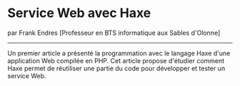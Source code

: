 # Service Web avec Haxe
par Frank Endres [Professeur en BTS informatique aux Sables d'Olonne]

---

Un premier article a présenté la programmation avec le langage Haxe d'une application Web compilée en PHP. Cet article propose d'étudier comment Haxe permet de réutiliser une partie du code pour développer et tester un service Web.
